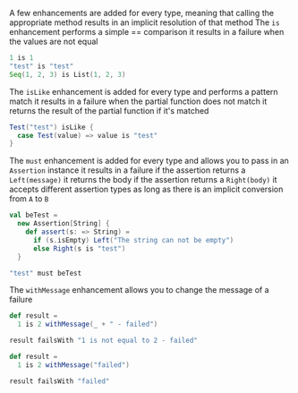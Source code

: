 A few enhancements are added for every type, meaning that calling the
appropriate method results in an implicit resolution of that method
The `is` enhancement performs a simple == comparison
it results in a failure when the values are not equal
```scala
1 is 1
"test" is "test"
Seq(1, 2, 3) is List(1, 2, 3)
```
The `isLike` enhancement is added for every type and performs a pattern match
it results in a failure when the partial function does not match
it returns the result of the partial function if it's matched
```scala
Test("test") isLike {
  case Test(value) => value is "test"
}
```
The `must` enhancement is added for every type and allows you to
pass in an `Assertion` instance
it results in a failure if the assertion returns a `Left(message)`
it returns the body if the assertion returns a `Right(body)`
it accepts different assertion types as long as there is an
implicit conversion from `A` to `B`
```scala
val beTest =
  new Assertion[String] {
    def assert(s: => String) =
      if (s.isEmpty) Left("The string can not be empty")
      else Right(s is "test")
  }

"test" must beTest
```
The `withMessage` enhancement allows you to change the message of a failure
```scala
def result =
  1 is 2 withMessage(_ + " - failed")

result failsWith "1 is not equal to 2 - failed"
```
```scala
def result =
  1 is 2 withMessage("failed")

result failsWith "failed"
```
